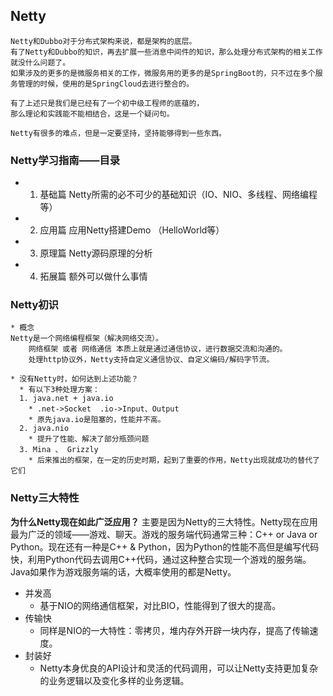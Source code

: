 ## Netty

```
Netty和Dubbo对于分布式架构来说，都是架构的底层。
有了Netty和Dubbo的知识，再去扩展一些消息中间件的知识，那么处理分布式架构的相关工作就没什么问题了。
如果涉及的更多的是微服务相关的工作，微服务用的更多的是SpringBoot的，只不过在多个服务管理的时候，使用的是SpringCloud去进行整合的。

有了上述只是我们是已经有了一个初中级工程师的底蕴的，
那么理论和实践能不能相结合，这是一个疑问句。

Netty有很多的难点，但是一定要坚持，坚持能够得到一些东西。
```

### Netty学习指南——目录

- 1. 基础篇  Netty所需的必不可少的基础知识（IO、NIO、多线程、网络编程等）
- 2. 应用篇  应用Netty搭建Demo （HelloWorld等）
- 3. 原理篇  Netty源码原理的分析
- 4. 拓展篇  额外可以做什么事情

### Netty初识

```abap
* 概念
Netty是一个网络编程框架（解决网络交流）。
	网络框架 或者 网络通信 本质上就是通过通信协议，进行数据交流和沟通的。 
	处理http协议外，Netty支持自定义通信协议、自定义编码/解码字节流。

* 没有Netty时，如何达到上述功能？
  * 有以下3种处理方案：
  1. java.net + java.io  
  	* .net->Socket  .io->Input、Output
  	* 原先java.io是阻塞的，性能并不高。
  2. java.nio 
  	* 提升了性能、解决了部分瓶颈问题
  3. Mina 、 Grizzly 
  	* 后来推出的框架，在一定的历史时期，起到了重要的作用，Netty出现就成功的替代了它们
```

### Netty三大特性

**为什么Netty现在如此广泛应用？** 
主要是因为Netty的三大特性。Netty现在应用最为广泛的领域——游戏、聊天。游戏的服务端代码通常三种：C++ or Java or Python。现在还有一种是C++ & Python，因为Python的性能不高但是编写代码快，利用Python代码去调用C++代码，通过这种整合实现一个游戏的服务端。Java如果作为游戏服务端的话，大概率使用的都是Netty。

- 并发高
  - 基于NIO的网络通信框架，对比BIO，性能得到了很大的提高。
- 传输快
  - 同样是NIO的一大特性：零拷贝，堆内存外开辟一块内存，提高了传输速度。
- 封装好
  - Netty本身优良的API设计和灵活的代码调用，可以让Netty支持更加复杂的业务逻辑以及变化多样的业务逻辑。
